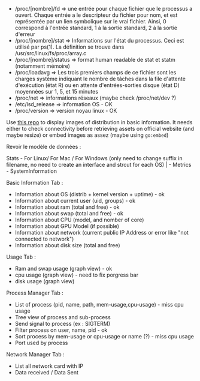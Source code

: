 - /proc/[nombre]/fd => une entrée pour chaque fichier que le processus a ouvert. Chaque entrée a le descripteur du fichier pour nom, et est représentée par un lien symbolique sur le vrai fichier. Ainsi, 0 correspond à l'entrée standard, 1 à la sortie standard, 2 à la sortie d'erreur
- /proc/[nombre]/stat => Informations sur l'état du processus. Ceci est utilisé par ps(1). La définition se trouve dans /usr/src/linux/fs/proc/array.c
- /proc/[nombre]/status => format human readable de stat et statm (notamment mémoire)
- /proc/loadavg => Les trois premiers champs de ce fichier sont les charges système indiquant le nombre de tâches dans la file d'attente d'exécution (état R) ou en attente d'entrées-sorties disque (état D) moyennées sur 1, 5, et 15 minutes
- /proc/net => informations réseaux (maybe check /proc/net/dev ?)
- /etc/lsd_release => information OS - OK
- /proc/version => version noyau linux - OK


Use [this repo](https://github.com/knipferrc/teacup#image) to display images of distribution in basic information. It needs either to check connectivity before retrieving assets on official website (and maybe resize) or embed images as assez (maybe using `go:embed`)



Revoir le modèle de données : 

Stats - For Linux/ For Mac / For Windows (only need to change suffix in filename, no need to create an interface and strcut for each OS)
	|
	- Metrics
	- SystemInformation


Basic Information Tab :

- Information about OS (distrib + kernel version + uptime) - ok
- Information about current user (uid, groups) - ok
- Information about ram (total and free) - ok
- Information about swap (total and free) - ok
- Information about CPU (model, and nomber of core)
- Information about GPU Model (if possible)
- Information about network (current public IP Address or error like "not connected to network")
- Information about disk size (total and free)

Usage Tab :

- Ram and swap usage (graph view) - ok
- cpu usage (graph view) - need to fix porgress bar
- disk usage (graph view)

Process Manager Tab :

- List of process (pid, name, path, mem-usage,cpu-usage) - miss cpu usage
- Tree view of process and sub-process
- Send signal to process (ex : SIGTERM)
- Filter process on user, name, pid - ok
- Sort process by mem-usage or cpu-usage or name (?) - miss cpu usage
- Port used by process

Network Manager Tab : 

- List all network card with IP
- Data received / Data Sent
